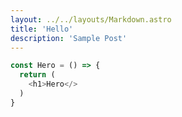 ```yaml
---
layout: ../../layouts/Markdown.astro
title: 'Hello'
description: 'Sample Post'
---
```


```js
const Hero = () => {
  return (
    <h1>Hero</>
  )
}
```
